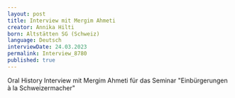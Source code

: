 ```yaml
---
layout: post
title: Interview mit Mergim Ahmeti
creator: Annika Hilti
born: Altstätten SG (Schweiz)
language: Deutsch
interviewDate: 24.03.2023
permalink: Interview_8780
published: true
---
```

Oral History Interview mit Mergim Ahmeti für das Seminar "Einbürgerungen à la Schweizermacher"